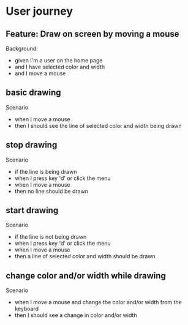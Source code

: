 # User journey

## Feature: Draw on screen by moving a mouse

Background:

- given I'm a user on the home page
- and I have selected color and width
- and I move a mouse

## basic drawing

Scenario

- when I move a mouse
- then I should see the line of selected color and width being drawn

## stop drawing

Scenario

- if the line is being drawn
- when I press key 'd' or click the menu
- when I move a mouse
- then no line should be drawn

## start drawing

Scenario

- if the line is not being drawn
- when I press key 'd' or click the menu
- when I move a mouse
- then a line of selected color and width should be drawn

## change color and/or width while drawing

Scenario

- when I move a mouse and change the color and/or width from the keyboard
- then I should see a change in color and/or width
